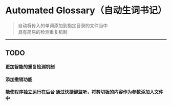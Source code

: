 # Automated Glossary（自动生词书记）
> 自动将传入的单词添加到指定目录的文件当中  
> 具有简易的检测重复机制

---
## TODO
#### 更加智能的重复检测机制
#### 添加撤销功能
#### 能使程序独立运行在后台 通过快捷键监听，将剪切板的内容作为参数添加入文件中
